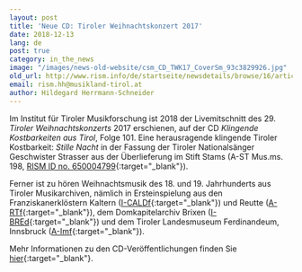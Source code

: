 ```yaml
---
layout: post
title: 'Neue CD: Tiroler Weihnachtskonzert 2017'
date: 2018-12-13
lang: de
post: true
category: in_the_news
image: "/images/news-old-website/csm_CD_TWK17_CoverSm_93c3829926.jpg"
old_url: http://www.rism.info/de/startseite/newsdetails/browse/16/article/64/new-cd-tiroler-weihnachtskonzert-2017.html
email: rism.hh@musikland-tirol.at
author: Hildegard Herrmann-Schneider
---
```


Im Institut für Tiroler Musikforschung ist 2018 der Livemitschnitt des 29. _Tiroler Weihnachtskonzerts_ 2017 erschienen, auf der CD _Klingende Kostbarkeiten aus Tirol_, Folge 101. Eine herausragende klingende Tiroler Kostbarkeit: _Stille Nacht_ in der Fassung der Tiroler Nationalsänger Geschwister Strasser aus der Überlieferung im Stift Stams (A-ST Mus.ms. 198, [RISM ID no. 650004799](https://opac.rism.info/search?id=650004799&View=rism){:target="_blank"}).

Ferner ist zu hören Weihnachtsmusik des 18. und 19. Jahrhunderts aus Tiroler Musikarchiven, nämlich in Ersteinspielung aus den Franziskanerklöstern Kaltern ([I-CALDf](https://opac.rism.info/search?View=rism&siglum=I-CALDf){:target="_blank"}) und Reutte ([A-RTf](https://opac.rism.info/search?View=rism&siglum=A-RTf){:target="_blank"}), dem Domkapitelarchiv Brixen ([I-BREd](https://opac.rism.info/search?View=rism&siglum=I-BREd){:target="_blank"}) und dem Tiroler Landesmuseum Ferdinandeum, Innsbruck ([A-Imf](https://opac.rism.info/search?View=rism&siglum=A-Imf){:target="_blank"}).

Mehr Informationen zu den CD-Veröffentlichungen finden Sie [hier](http://cdeditionen.musikland-tirol.at/content/cd-editionen-2018/klingende-kostbarkeiten-aus-tirol-101.html){:target="_blank"}.